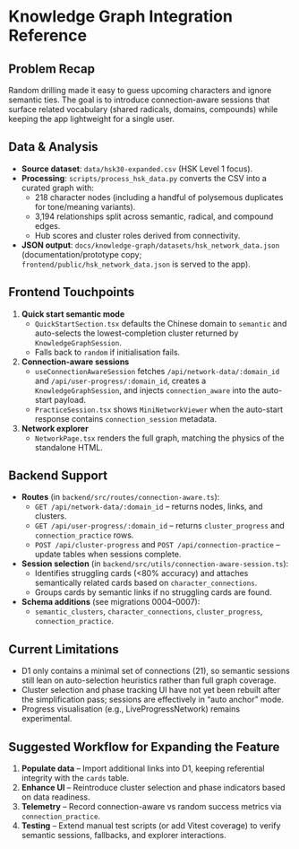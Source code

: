 # Knowledge Graph Integration Reference

## Problem Recap
Random drilling made it easy to guess upcoming characters and ignore semantic ties. The goal is to introduce connection-aware sessions that surface related vocabulary (shared radicals, domains, compounds) while keeping the app lightweight for a single user.

## Data & Analysis
- **Source dataset**: `data/hsk30-expanded.csv` (HSK Level 1 focus).
- **Processing**: `scripts/process_hsk_data.py` converts the CSV into a curated graph with:
  - 218 character nodes (including a handful of polysemous duplicates for tone/meaning variants).
  - 3,194 relationships split across semantic, radical, and compound edges.
  - Hub scores and cluster roles derived from connectivity.
- **JSON output**: `docs/knowledge-graph/datasets/hsk_network_data.json` (documentation/prototype copy; `frontend/public/hsk_network_data.json` is served to the app).

## Frontend Touchpoints
1. **Quick start semantic mode**
   - `QuickStartSection.tsx` defaults the Chinese domain to `semantic` and auto-selects the lowest-completion cluster returned by `KnowledgeGraphSession`.
   - Falls back to `random` if initialisation fails.
2. **Connection-aware sessions**
   - `useConnectionAwareSession` fetches `/api/network-data/:domain_id` and `/api/user-progress/:domain_id`, creates a `KnowledgeGraphSession`, and injects `connection_aware` into the auto-start payload.
   - `PracticeSession.tsx` shows `MiniNetworkViewer` when the auto-start response contains `connection_session` metadata.
3. **Network explorer**
   - `NetworkPage.tsx` renders the full graph, matching the physics of the standalone HTML.

## Backend Support
- **Routes** (in `backend/src/routes/connection-aware.ts`):
  - `GET /api/network-data/:domain_id` – returns nodes, links, and clusters.
  - `GET /api/user-progress/:domain_id` – returns `cluster_progress` and `connection_practice` rows.
  - `POST /api/cluster-progress` and `POST /api/connection-practice` – update tables when sessions complete.
- **Session selection** (in `backend/src/utils/connection-aware-session.ts`):
  - Identifies struggling cards (<80% accuracy) and attaches semantically related cards based on `character_connections`.
  - Groups cards by semantic links if no struggling cards are found.
- **Schema additions** (see migrations 0004–0007):
  - `semantic_clusters`, `character_connections`, `cluster_progress`, `connection_practice`.

## Current Limitations
- D1 only contains a minimal set of connections (21), so semantic sessions still lean on auto-selection heuristics rather than full graph coverage.
- Cluster selection and phase tracking UI have not yet been rebuilt after the simplification pass; sessions are effectively in “auto anchor” mode.
- Progress visualisation (e.g., LiveProgressNetwork) remains experimental.

## Suggested Workflow for Expanding the Feature
1. **Populate data** – Import additional links into D1, keeping referential integrity with the `cards` table.
2. **Enhance UI** – Reintroduce cluster selection and phase indicators based on data readiness.
3. **Telemetry** – Record connection-aware vs random success metrics via `connection_practice`.
4. **Testing** – Extend manual test scripts (or add Vitest coverage) to verify semantic sessions, fallbacks, and explorer interactions.

